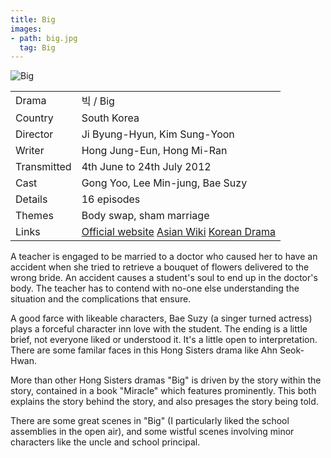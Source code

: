 ```yaml
---
title: Big
images:
- path: big.jpg
  tag: Big
---
```

![Big](big.jpg)

| | |
|-|-|
Drama|&#48709; / Big
Country|South Korea
Director|Ji Byung-Hyun, Kim Sung-Yoon
Writer|Hong Jung-Eun, Hong Mi-Ran
Transmitted|4th June to 24th July 2012
Cast|Gong Yoo, Lee Min-jung, Bae Suzy
Details|16 episodes
Themes|Body swap, sham marriage
Links|[Official website](http://program.kbs.co.kr/2tv/drama/big/mobile/) [Asian Wiki](http://asianwiki.com/Big_(Korean_Drama)) [Korean Drama](https://www.koreandrama.org/big/)

A teacher is engaged to be married to a doctor who caused her to
have an accident when she tried to retrieve a bouquet of flowers
delivered to the wrong bride.  An accident causes a student's soul
to end up in the doctor's body.  The teacher has to contend with
no-one else understanding the situation and the complications that
ensure.

A good farce with likeable characters, Bae Suzy (a singer turned actress)
plays a forceful character inn love with the student. The ending
is a little brief, not everyone liked or understood it. It's a
little open to interpretation. There are some familar faces
in this Hong Sisters drama like Ahn Seok-Hwan.

More than other Hong Sisters dramas "Big" is driven by the story
within the story, contained in a book "Miracle" which features
prominently.  This both explains the story behind the story,
and also presages the story being told.

There are some great scenes in "Big" (I particularly liked the school
assemblies in the open air), and some wistful scenes involving
minor characters like the uncle and school principal.
